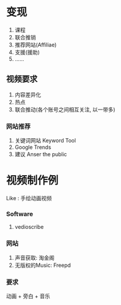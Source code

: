 # 变现

1. 课程
2. 联合推销
3. 推荐网站(Affiliae)
4. 支援(援助)
5. ......

## 视频要求

1. 内容差异化
2. 热点
3. 联合推动(各个账号之间相互关注, 以一带多)

### 网站推荐

1. 关键词网站 Keyword Tool
2. Google Trends
3. 建议 Anser the public

# 视频制作例

Like : 手绘动画视频

### Software

1. vedioscribe

### 网站

1. 声音获取: 淘金阁
2. 无版权的Music: Freepd

### 要求

动画 + 旁白 + 音乐
